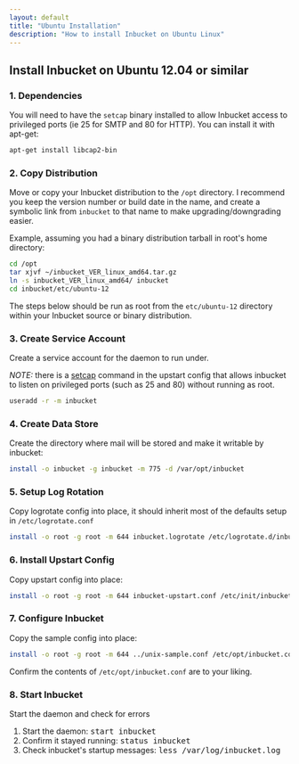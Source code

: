 ```yaml
---
layout: default
title: "Ubuntu Installation"
description: "How to install Inbucket on Ubuntu Linux"
---
```


## Install Inbucket on Ubuntu 12.04 or similar

### 1. Dependencies
You will need to have the `setcap` binary installed to allow Inbucket access to
privileged ports (ie 25 for SMTP and 80 for HTTP).  You can install it with apt-get:

~~~ sh
apt-get install libcap2-bin
~~~

### 2. Copy Distribution
Move or copy your Inbucket distribution to the `/opt` directory.  I recommend you
keep the version number or build date in the name, and create a symbolic link
from `inbucket` to that name to make upgrading/downgrading easier.

Example, assuming you had a binary distribution tarball in root's home directory:

~~~ sh
cd /opt
tar xjvf ~/inbucket_VER_linux_amd64.tar.gz
ln -s inbucket_VER_linux_amd64/ inbucket
cd inbucket/etc/ubuntu-12
~~~

The steps below should be run as root from the `etc/ubuntu-12` directory within your
Inbucket source or binary distribution.

### 3. Create Service Account
Create a service account for the daemon to run under.

*NOTE:* there is a [setcap] command in the upstart config that allows inbucket to listen on
privileged ports (such as 25 and 80) without running as root.

~~~ sh
useradd -r -m inbucket
~~~

### 4. Create Data Store
Create the directory where mail will be stored and make it writable by inbucket:

~~~ sh
install -o inbucket -g inbucket -m 775 -d /var/opt/inbucket
~~~

### 5. Setup Log Rotation
Copy logrotate config into place, it should inherit most of the defaults setup in
`/etc/logrotate.conf`

~~~ sh
install -o root -g root -m 644 inbucket.logrotate /etc/logrotate.d/inbucket
~~~

### 6. Install Upstart Config
Copy upstart config into place:

~~~ sh
install -o root -g root -m 644 inbucket-upstart.conf /etc/init/inbucket
~~~

### 7. Configure Inbucket
Copy the sample config into place:

~~~ sh
install -o root -g root -m 644 ../unix-sample.conf /etc/opt/inbucket.conf
~~~

Confirm the contents of `/etc/opt/inbucket.conf` are to your liking.

### 8. Start Inbucket
Start the daemon and check for errors

1. Start the daemon: <kbd>start inbucket</kbd>
2. Confirm it stayed running: <kbd>status inbucket</kbd> 
3. Check inbucket's startup messages: <kbd>less /var/log/inbucket.log</kbd>

[setcap]: http://www.kernel.org/doc/man-pages/online/pages/man7/capabilities.7.html
